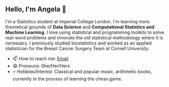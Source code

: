 ## Hello, I'm Angela 👋



I'm a Statistics student at Imperial College London. I'm learning more theoretical grounds of **Data Science** and **Computational Statistics and Machine Learning**. I love using statistical and programming toolkits to solve real-word problems and innovate the old statistical methodology where it is necessary. I previously studied biostatistics and worked as an applied statistician for the Breast Cancer Surgery Team at Cornell University. 

- 📫 How to reach me: [Email](angela.liu.6@outlook.com)
- 😄 Pronouns: She/Her/Hers
- ⚡ Hobbies/Interest: Classical and popular music, arithmetic books, currently in the process of learning the chess game.  

